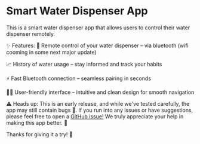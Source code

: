 # Smart Water Dispenser App
This is a smart water dispenser app that allows users to control their water dispenser remotely.


✨ Features:
📡 Remote control of your water dispenser – via bluetooth (wifi cooming in some next major update)

📈 History of water usage – stay informed and track your habits

⚡ Fast Bluetooth connection – seamless pairing in seconds

🧑‍💻 User-friendly interface – intuitive and clean design for smooth navigation



⚠️ Heads up:
This is an early release, and while we've tested carefully, the app may still contain bugs 🐞.
If you run into any issues or have suggestions, please feel free to open a [GitHub issue!](https://github.com/cltWilly/smartWaterDispenser/issues) We truly appreciate your help in making this app better. 🙏

Thanks for giving it a try! 💙
